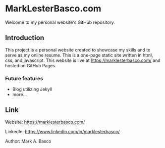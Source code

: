 # MarkLesterBasco.com
Welcome to my personal website's GitHub repository.

## Introduction
This project is a personal website created to showcase my skills and to serve as my online resume. This is a one-page static site written in html, css, and javascript. This website is live at https://marklesterbasco.com/ and hosted on GitHub Pages.

### Future features
* Blog utilizing Jekyll
* more...

## Link
Website: https://marklesterbasco.com/

LinkedIn: https://www.linkedin.com/in/marklesterbasco/

Author: Mark A. Basco
